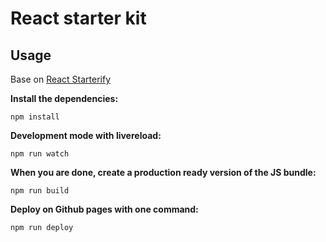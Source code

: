 # React starter kit

## Usage

Base on [React Starterify](https://github.com/Granze/react-starterify/releases/latest)

__Install the dependencies:__

`npm install`

__Development mode with livereload:__

`npm run watch`

__When you are done, create a production ready version of the JS bundle:__

`npm run build`

__Deploy on Github pages with one command:__

`npm run deploy`

